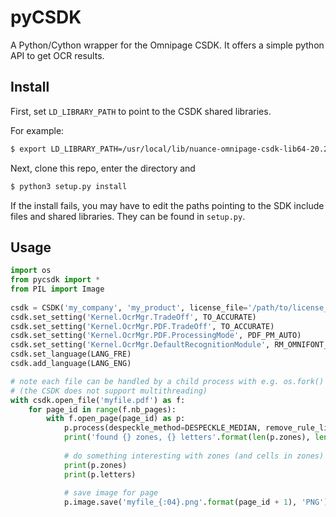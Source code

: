 # pyCSDK

A Python/Cython wrapper for the Omnipage CSDK. It offers a simple python API to get OCR results.

## Install

First, set `LD_LIBRARY_PATH` to point to the CSDK shared libraries.

For example:

```bash
$ export LD_LIBRARY_PATH=/usr/local/lib/nuance-omnipage-csdk-lib64-20.2:$LD_LIBRARY_PATH
```

Next, clone this repo, enter the directory and

```bash
$ python3 setup.py install
```

If the install fails, you may have to edit the paths pointing to the SDK include files and shared libraries. They can be found in `setup.py`.

## Usage

```python
import os
from pycsdk import *
from PIL import Image
    
csdk = CSDK('my_company', 'my_product', license_file='/path/to/license_file', code='license_code')
csdk.set_setting('Kernel.OcrMgr.TradeOff', TO_ACCURATE)
csdk.set_setting('Kernel.OcrMgr.PDF.TradeOff', TO_ACCURATE)
csdk.set_setting('Kernel.OcrMgr.PDF.ProcessingMode', PDF_PM_AUTO)
csdk.set_setting('Kernel.OcrMgr.DefaultRecognitionModule', RM_OMNIFONT_PLUS3W)
csdk.set_language(LANG_FRE)
csdk.add_language(LANG_ENG)

# note each file can be handled by a child process with e.g. os.fork()
# (the CSDK does not support multithreading)
with csdk.open_file('myfile.pdf') as f:
    for page_id in range(f.nb_pages):
        with f.open_page(page_id) as p:
            p.process(despeckle_method=DESPECKLE_MEDIAN, remove_rule_lines=True) 
            print('found {} zones, {} letters'.format(len(p.zones), len(p.letters)))
            
            # do something interesting with zones (and cells in zones) and letters
            print(p.zones)
            print(p.letters)
            
            # save image for page
            p.image.save('myfile_{:04}.png'.format(page_id + 1), 'PNG')
```
